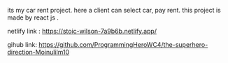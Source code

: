 its my car rent project. here a client can select car, pay rent.
this project is made by react js .

netlify link : https://stoic-wilson-7a9b6b.netlify.app/

gihub link: https://github.com/ProgrammingHeroWC4/the-superhero-direction-Moinulilm10
